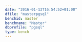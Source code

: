 ```yaml
---
date: "2016-01-13T16:54:52+01:00"
dfile: "masterpgsql"
benchid: master
benchname: "Master"
dbprofile: "pgsql"
type: bench
---
```



